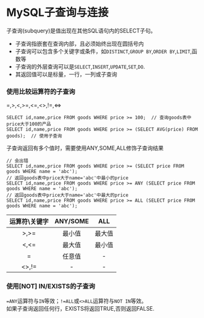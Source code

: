 MySQL子查询与连接
=================
子查询(subquery)是值出现在其他SQL语句内的SELECT子句。
* 子查询指嵌套在查询内部，且必须始终出现在圆括号内
* 子查询可以包含多个关键字或条件，如`DISTINCT`,`GROUP BY`,`ORDER BY`,`LIMIT`,函数等
* 子查询的外层查询可以是`SELECT`,`INSERT`,`UPDATE`,`SET`,`DO`.
* 其返回值可以是标量，一行，一列或子查询

### 使用比较运算符的子查询
=,>,<,>=,<=,<>,!=,<=>

    SELECT id,name,price FROM goods WHERE price >= 100;  // 查询goods表中price大于100的产品
    SELECT id,name,price FROM goods WHERE price >= (SELECT AVG(price) FROM goods);  // 使用子查询

子查询返回有多个值时，需要使用ANY,SOME,ALL修饰子查询结果

    // 会出错
    SELECT id,name,price FROM goods WHERE price >= (SELECT price FROM goods WHERE name = 'abc');
    // 返回goods表中price大于name='abc'中最小的price
    SELECT id,name,price FROM goods WHERE price >= ANY (SELECT price FROM goods WHERE name = 'abc');
    // 返回goods表中price大于name='abc'中最大的price
    SELECT id,name,price FROM goods WHERE price >= ALL (SELECT price FROM goods WHERE name = 'abc');

| 运算符\关键字 | ANY/SOME | ALL |
|:-------------:|:--------:|:---:|
| >,>= | 最小值 | 最大值 |
| <,<= | 最大值 | 最小值 |
| = | 任意值 | - |
| <>,!= | - | - | 任意值 |


### 使用[NOT] IN/EXISTS的子查询
`=ANY`运算符与`IN`等效；`!=ALL`或`<>ALL`运算符与`NOT IN`等效。  
如果子查询返回任何行，EXISTS将返回TRUE,否则返回FALSE.

